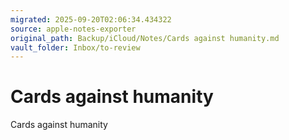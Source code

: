 ```yaml
---
migrated: 2025-09-20T02:06:34.434322
source: apple-notes-exporter
original_path: Backup/iCloud/Notes/Cards against humanity.md
vault_folder: Inbox/to-review
---
```

# Cards against humanity

Cards against humanity  
